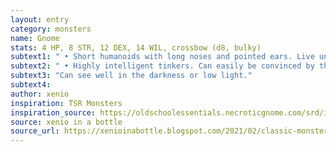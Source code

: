 ```yaml
---
layout: entry 
category: monsters
name: Gnome
stats: 4 HP, 8 STR, 12 DEX, 14 WIL, crossbow (d8, bulky)
subtext1: " • Short humanoids with long noses and pointed ears. Live underground or deep in forests."
subtext2: " • Highly intelligent tinkers. Can easily be convinced by the promise of something valuable or uncommon."
subtext3: "Can see well in the darkness or low light."
subtext4: 
author: xenio
inspiration: TSR Monsters
inspiration_source: https://oldschoolessentials.necroticgnome.com/srd/index.php/Monster_Descriptions
source: xenio in a bottle
source_url: https://xenioinabottle.blogspot.com/2021/02/classic-monsters-for-cairnito-part-1.html
---
```

